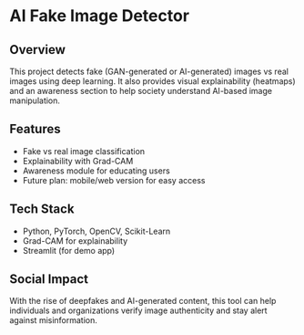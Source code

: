 # AI Fake Image Detector

## Overview
This project detects fake (GAN-generated or AI-generated) images vs real images using deep learning. 
It also provides visual explainability (heatmaps) and an awareness section to help society understand AI-based image manipulation.

## Features
- Fake vs real image classification
- Explainability with Grad-CAM
- Awareness module for educating users
- Future plan: mobile/web version for easy access

## Tech Stack
- Python, PyTorch, OpenCV, Scikit-Learn
- Grad-CAM for explainability
- Streamlit (for demo app)

## Social Impact
With the rise of deepfakes and AI-generated content, this tool can help individuals and organizations verify image authenticity and stay alert against misinformation.
